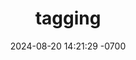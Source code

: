 ---
layout: post
title:  "tagging"
date:   2024-08-20 14:21:29 -0700
tags: [Pwnable.kr, Crypto, SekaiCTF, Blockchain, Writeup, Ethernaut, High Level Writeup]
exclude: true
---